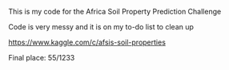 This is my code for the Africa Soil Property Prediction Challenge

Code is very messy and it is on my to-do list to clean up

https://www.kaggle.com/c/afsis-soil-properties

Final place: 55/1233